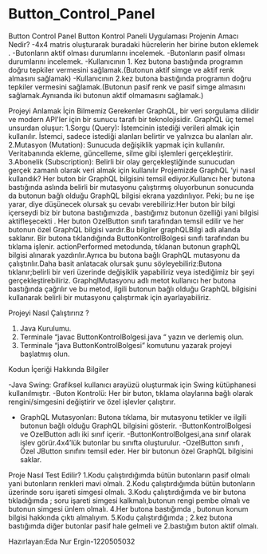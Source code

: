 # Button_Control_Panel
 Button Control Panel
Button Kontrol Paneli Uygulaması
Projenin Amacı Nedir?
-4x4 matris oluşturarak buradaki hücrelerin her birine buton eklemek .
-Butonların aktif olması durumlarını incelemek.
-Butonların pasif olması durumlarını incelemek.
-Kullanıcının 1. Kez butona bastığında programın doğru tepkiler vermesini sağlamak.(Butonun aktif simge ve aktif renk almasını sağlamak)
-Kullanıcının 2.kez  butona bastığında programın doğru tepkiler vermesini sağlamak.(Butonun pasif renk ve pasif simge almasını sağlamak.Aynıanda iki butonun aktif olmamasını sağlamak.)

Projeyi Anlamak İçin Bilmemiz Gerekenler 
GraphQL, bir veri sorgulama dilidir ve modern API'ler için bir sunucu tarafı bir teknolojisidir.
GraphQL üç temel unsurdan oluşur:
1.Sorgu (Query): İstemcinin istediği verileri almak için kullanılır. İstemci, sadece istediği alanları belirtir ve yalnızca bu alanları alır.
2.Mutasyon (Mutation): Sunucuda değişiklik yapmak için kullanılır. Veritabanında ekleme, güncelleme, silme gibi işlemleri gerçekleştirir.
3.Abonelik (Subscription): Belirli bir olay gerçekleştiğinde sunucudan gerçek zamanlı olarak veri almak için kullanılır
Projemizde GraphQL ‘yi nasıl kullandık?
Her buton bir GraphQL bilgisini temsil ediyor.Kullanıcı her butona bastığında aslında belirli bir mutasyonu çalıştırmış oluyorbunun sonucunda da butonun bağlı olduğu GraphQL bilgisi ekrana yazdırılıyor.
Peki; bu ne işe yarar, diye düşünecek olursak şu cevabı verebiliriz:Her buton bir bilgi içerseydi biz bir butona bastığımızda , bastığımız butonun özelliği yani bilgisi aktifleşecekti .
Her buton OzelButton sınıfı tarafından temsil edilir ve her butonun özel GraphQL bilgisi vardır.Bu bilgiler graphQLBilgi adlı alanda saklanır.
Bir butona tıklandığında ButtonKontrolBolgesi sınıfı tarafından bu tıklama işlenir. actionPerformed metodunda, tıklanan butonun graphQL bilgisi alınarak yazdırılır.Ayrıca bu butona bağlı GraphQL mutasyonu da çalıştırılır.Daha basit anlatacak olursak şunu söyleyebiliriz:Butona tıklanır;belirli bir veri üzerinde değişiklik yapabiliriz veya istediğimiz bir şeyi gerçekleştirebiliriz.
GraphqlMutasyonu adlı metot kullanıcı her butona bastığında çağrılır ve bu metod, ilgili butonun bağlı olduğu GraphQL bilgisini kullanarak belirli bir mutasyonu çalıştırmak için ayarlayabiliriz.

Projeyi Nasıl Çalıştırırız ?
1.	Java Kurulumu.
2.	Terminale “javac ButtonKontrolBolgesi.java “ yazın ve derlemiş olun.
3.	Terminale “java ButtonKontrolBolgesi” komutunu yazarak projeyi başlatmış olun.


Kodun İçeriği Hakkında Bilgiler

-Java Swing: Grafiksel kullanıcı arayüzü oluşturmak için Swing kütüphanesi kullanılmıştır.
-Buton Kontrolü: Her bir buton, tıklama olaylarına bağlı olarak rengini/simgesini değiştirir ve özel işlevler çalıştırır.
- GraphQL Mutasyonları: Butona tıklama, bir mutasyonu tetikler ve ilgili butonun bağlı olduğu GraphQL bilgisini gösterir.
-ButtonKontrolBolgesi  ve OzelButton adlı iki sınıf içerir.
-ButtonKontrolBolgesi,ana sınıf olarak işlev görür.4x4’lük butonlar bu sınıfta oluşturulur.
-OzelButton sınıfı , Özel JButton sınıfını temsil eder. Her bir butonun özel GraphQL bilgisini saklar.

Proje Nasıl Test Edilir?
1.Kodu çalıştırdığımda bütün butonların pasif olmalı yani butonların renkleri mavi olmalı.
2.Kodu çalıştırdığımda bütün butonların üzerinde soru işareti simgesi olmalı.
3.Kodu çalıştırdığımda ve bir butona tıkladığımda ;  soru işareti simgesi kalkmalı,butonun rengi pembe olmalı ve butonun simgesi ünlem olmalı.
4.Her butona bastığımda , butonun konum bilgisi hakkında çıktı almalıyım.
5.Kodu çalıştırdığımda ; 2.kez butona bastığımda diğer butonlar pasif hale gelmeli ve 2.bastığım buton aktif olmalı.


Hazırlayan:Eda Nur Ergin-1220505032

